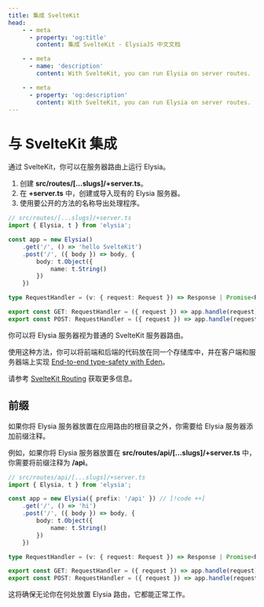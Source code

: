 ```yaml
---
title: 集成 SvelteKit
head:
    - - meta
      - property: 'og:title'
        content: 集成 SvelteKit - ElysiaJS 中文文档

    - - meta
      - name: 'description'
        content: With SvelteKit, you can run Elysia on server routes.

    - - meta
      - property: 'og:description'
        content: With SvelteKit, you can run Elysia on server routes.
---
```


# 与 SvelteKit 集成

通过 SvelteKit，你可以在服务器路由上运行 Elysia。

1. 创建 **src/routes/[...slugs]/+server.ts**。
2. 在 **+server.ts** 中，创建或导入现有的 Elysia 服务器。
3. 使用要公开的方法的名称导出处理程序。

```typescript twoslash
// src/routes/[...slugs]/+server.ts
import { Elysia, t } from 'elysia';

const app = new Elysia()
    .get('/', () => 'hello SvelteKit')
    .post('/', ({ body }) => body, {
        body: t.Object({
            name: t.String()
        })
    })

type RequestHandler = (v: { request: Request }) => Response | Promise<Response>

export const GET: RequestHandler = ({ request }) => app.handle(request)
export const POST: RequestHandler = ({ request }) => app.handle(request)
```

你可以将 Elysia 服务器视为普通的 SvelteKit 服务器路由。

使用这种方法，你可以将前端和后端的代码放在同一个存储库中，并在客户端和服务器端上实现 [End-to-end type-safety with Eden](https://elysiajs.com/eden/overview.html)。

请参考 [SvelteKit Routing](https://kit.svelte.dev/docs/routing#server) 获取更多信息。

## 前缀

如果你将 Elysia 服务器放置在应用路由的根目录之外，你需要给 Elysia 服务器添加前缀注释。

例如，如果你将 Elysia 服务器放置在 **src/routes/api/[...slugs]/+server.ts** 中，你需要将前缀注释为 **/api**。

```typescript twoslash
// src/routes/api/[...slugs]/+server.ts
import { Elysia, t } from 'elysia';

const app = new Elysia({ prefix: '/api' }) // [!code ++]
    .get('/', () => 'hi')
    .post('/', ({ body }) => body, {
        body: t.Object({
            name: t.String()
        })
    })

type RequestHandler = (v: { request: Request }) => Response | Promise<Response>

export const GET: RequestHandler = ({ request }) => app.handle(request)
export const POST: RequestHandler = ({ request }) => app.handle(request)
```

这将确保无论你在何处放置 Elysia 路由，它都能正常工作。
